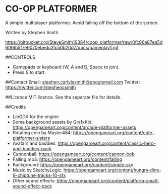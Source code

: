 # CO-OP PLATFORMER
A simple multiplayer platformer.  Avoid falling off the bottom of the screen.

Written by Stephen Smith.

https://bitbucket.org/SteveSmith16384/coop_platformer/raw/0fc86a87ea5d6f86b5f7e9070ebedc2fc50b20d7/docs/gameplay1.gif


##CONTROLS
* Gamepads or keyboard (W, A and D, Space to join).
* Press S to start.


##Contact
Email: stephen.carlylesmith@googlemail.com
Twitter: https://twitter.com/stephencsmith


##Licence
MIT licence.  See the separate file for details.


##Credits
* LibGDX for the engine
* Some background assets by GrafxKid: https://opengameart.org/content/arcade-platformer-assets
* Rotating coin by Master484: https://opengameart.org/content/cute-platformer-sisters
* Avatars and baddies: https://opengameart.org/content/classic-hero-and-baddies-pack
* Cannonball: https://opengameart.org/content/cannon-bob
* Falling.mp3: https://opengameart.org/content/falling
* Background: https://opengameart.org/content/simple-sky
* Music by SketchyLogic: https://opengameart.org/content/hungry-dino-9-chiptune-tracks-10-sfx
* Other sound effects: https://opengameart.org/content/platform-small-sound-effect-pack
